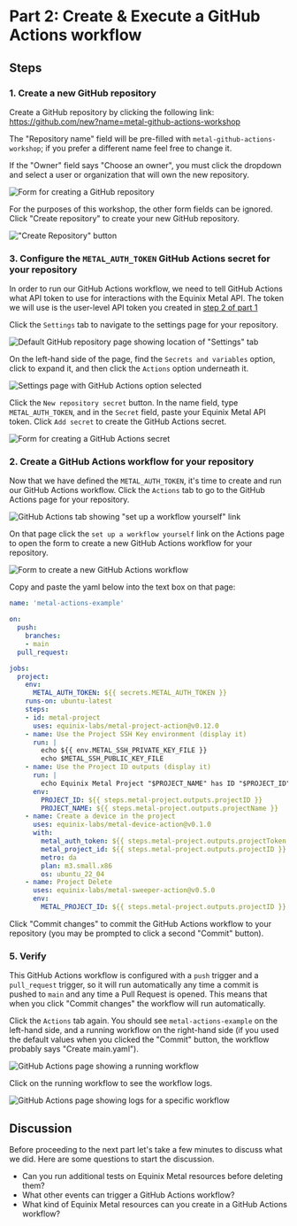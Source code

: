 <!-- See https://squidfunk.github.io/mkdocs-material/reference/ -->
# Part 2: Create & Execute a GitHub Actions workflow

## Steps

### 1. Create a new GitHub repository

Create a GitHub repository by clicking the following link: <https://github.com/new?name=metal-github-actions-workshop>

The "Repository name" field will be pre-filled with `metal-github-actions-workshop`; if you prefer a different name feel free to change it.

If the "Owner" field says "Choose an owner", you must click the dropdown and select a user or organization that will own the new repository.

![Form for creating a GitHub repository](../images/create_repository_form.png)

For the purposes of this workshop, the other form fields can be ignored.  Click "Create repository" to create your new GitHub repository.

!["Create Repository" button](../images/create_repository_button.png)

### 3. Configure the `METAL_AUTH_TOKEN` GitHub Actions secret for your repository

In order to run our GitHub Actions workflow, we need to tell GitHub Actions what API token to use for interactions with the Equinix Metal API.  The token we will use is the user-level API token you created in [step 2 of part 1](./part1.md#2-create-an-api-key)

Click the `Settings` tab to navigate to the settings page for your repository.

![Default GitHub repository page showing location of "Settings" tab](../images/default_repository_page.png)

On the left-hand side of the page, find the `Secrets and variables` option, click to expand it, and then click the `Actions` option underneath it.

![Settings page with GitHub Actions option selected](../images/settings_actions.png)

Click the `New repository secret` button.  In the name field, type `METAL_AUTH_TOKEN`, and in the `Secret` field, paste your Equinix Metal API token.  Click `Add secret` to create the GitHub Actions secret.

![Form for creating a GitHub Actions secret](../images/create_secret.png)

### 2. Create a GitHub Actions workflow for your repository

Now that we have defined the `METAL_AUTH_TOKEN`, it's time to create and run our GitHub Actions workflow. Click the `Actions` tab to go to the GitHub Actions page for your repository.

![GitHub Actions tab showing "set up a workflow yourself" link](../images/starting_actions_tab.png)

On that page click the `set up a workflow yourself` link on the Actions page to open the form to create a new GitHub Actions workflow for your repository.

![Form to create a new GitHub Actions workflow](../images/create_action_form.png)

Copy and paste the yaml below into the text box on that page:

```yaml
name: 'metal-actions-example'

on:
  push:
    branches:
    - main
  pull_request:

jobs:
  project:
    env:
      METAL_AUTH_TOKEN: ${{ secrets.METAL_AUTH_TOKEN }}
    runs-on: ubuntu-latest
    steps:
    - id: metal-project
      uses: equinix-labs/metal-project-action@v0.12.0
    - name: Use the Project SSH Key environment (display it)
      run: |
        echo ${{ env.METAL_SSH_PRIVATE_KEY_FILE }}
        echo $METAL_SSH_PUBLIC_KEY_FILE
    - name: Use the Project ID outputs (display it)
      run: |
        echo Equinix Metal Project "$PROJECT_NAME" has ID "$PROJECT_ID"
      env:
        PROJECT_ID: ${{ steps.metal-project.outputs.projectID }}
        PROJECT_NAME: ${{ steps.metal-project.outputs.projectName }}
    - name: Create a device in the project
      uses: equinix-labs/metal-device-action@v0.1.0
      with:
        metal_auth_token: ${{ steps.metal-project.outputs.projectToken }}
        metal_project_id: ${{ steps.metal-project.outputs.projectID }}
        metro: da
        plan: m3.small.x86
        os: ubuntu_22_04
    - name: Project Delete
      uses: equinix-labs/metal-sweeper-action@v0.5.0
      env:
        METAL_PROJECT_ID: ${{ steps.metal-project.outputs.projectID }}
```

Click "Commit changes" to commit the GitHub Actions workflow to your repository (you may be prompted to click a second "Commit" button).

### 5. Verify

This GitHub Actions workflow is configured with a `push` trigger and a `pull_request` trigger, so it will run automatically any time a commit is pushed to `main` and any time a Pull Request is opened.  This means that when you click "Commit changes" the workflow will run automatically.

Click the `Actions` tab again.  You should see `metal-actions-example` on the left-hand side, and a running workflow on the right-hand side (if you used the default values when you clicked the "Commit" button, the workflow probably says "Create main.yaml").

![GitHub Actions page showing a running workflow](../images/active_actions_tab.png)

Click on the running workflow to see the workflow logs.

![GitHub Actions page showing logs for a specific workflow](../images/action_logs.png)

## Discussion

Before proceeding to the next part let's take a few minutes to discuss what we did. Here are some questions to start the discussion.

* Can you run additional tests on Equinix Metal resources before deleting them?
* What other events can trigger a GitHub Actions workflow?
* What kind of Equinix Metal resources can you create in a GitHub Actions workflow?

